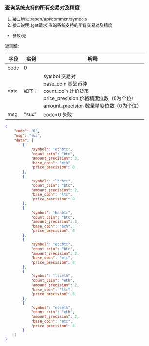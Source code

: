 ### 查询系统支持的所有交易对及精度


1. 接口地址:/open/api/common/symbols
2. 接口说明:(get请求)查询系统支持的所有交易对及精度

* 参数:无

返回值:

| 字段 | 实例   | 解释        |
| ---- | ------ | ----------- |
| code | 0      |             |
| data | 如下： |   symbol 交易对<br>base_coin 基础币种<br>count_coin 计价货币<br>price_precision 价格精度位数（0为个位）<br>amount_precision 数量精度位数（0为个位）        |
| msg  | "suc"  | code>0 失败 |

```json
{
    "code": "0",
    "msg": "suc",
    "data": [
        {
            "symbol": "ethbtc",
            "count_coin": "btc",
            "amount_precision": 3,
            "base_coin": "eth",
            "price_precision": 8
        },
        {
            "symbol": "ltcbtc",
            "count_coin": "btc",
            "amount_precision": 2,
            "base_coin": "ltc",
            "price_precision": 8
        },
        {
            "symbol": "bchbtc",
            "count_coin": "btc",
            "amount_precision": 3,
            "base_coin": "bch",
            "price_precision": 8
        },
        {
            "symbol": "etcbtc",
            "count_coin": "btc",
            "amount_precision": 2,
            "base_coin": "etc",
            "price_precision": 8
        },
        {
            "symbol": "ltceth",
            "count_coin": "eth",
            "amount_precision": 2,
            "base_coin": "ltc",
            "price_precision": 8
        },
        {
            "symbol": "etceth",
            "count_coin": "eth",
            "amount_precision": 2,
            "base_coin": "etc",
            "price_precision": 8
        }
    ]
}
```
